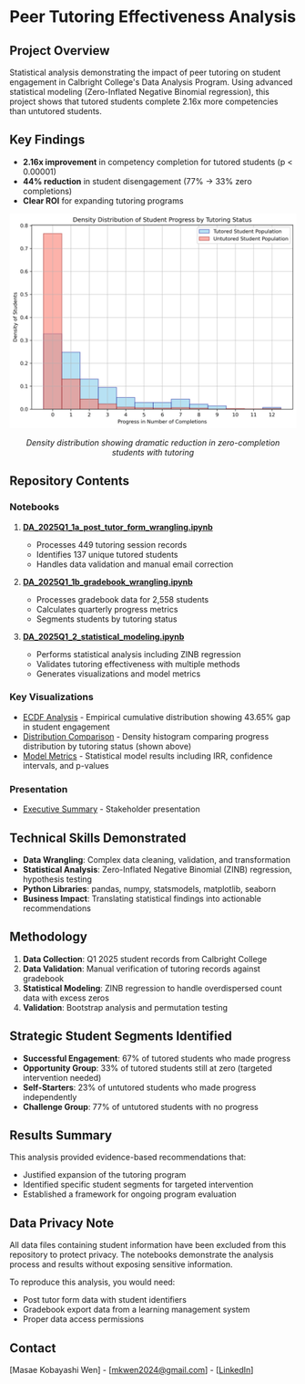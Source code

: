 # Peer Tutoring Effectiveness Analysis

## Project Overview
Statistical analysis demonstrating the impact of peer tutoring on student engagement in Calbright College's Data Analysis Program. Using advanced statistical modeling (Zero-Inflated Negative Binomial regression), this project shows that tutored students complete 2.16x more competencies than untutored students.

## Key Findings
- **2.16x improvement** in competency completion for tutored students (p < 0.00001)
- **44% reduction** in student disengagement (77% → 33% zero completions)
- **Clear ROI** for expanding tutoring programs

<p align="center">
  <img src="data_modeling_output/histogram_2025Q1.png" width="650">
</p>
<p align="center"><i>Density distribution showing dramatic reduction in zero-completion students with tutoring</i></p>

## Repository Contents

### Notebooks
1. **[DA_2025Q1_1a_post_tutor_form_wrangling.ipynb](notebooks/DA_2025Q1_1a_post_tutor_form_wrangling.ipynb)** 
   - Processes 449 tutoring session records
   - Identifies 137 unique tutored students
   - Handles data validation and manual email correction

2. **[DA_2025Q1_1b_gradebook_wrangling.ipynb](notebooks/DA_2025Q1_1b_gradebook_wrangling.ipynb)** 
   - Processes gradebook data for 2,558 students
   - Calculates quarterly progress metrics
   - Segments students by tutoring status

3. **[DA_2025Q1_2_statistical_modeling.ipynb](notebooks/DA_2025Q1_2_statistical_modeling.ipynb)** 
   - Performs statistical analysis including ZINB regression
   - Validates tutoring effectiveness with multiple methods
   - Generates visualizations and model metrics

### Key Visualizations
- [ECDF Analysis](data_modeling_output/ecdf_2025Q1.png) - Empirical cumulative distribution showing 43.65% gap in student engagement
- [Distribution Comparison](data_modeling_output/histogram_2025Q1.png) - Density histogram comparing progress distribution by tutoring status (shown above)
- [Model Metrics](data_modeling_output/zinb_model_metrics_2025Q1.csv) - Statistical model results including IRR, confidence intervals, and p-values

### Presentation
- [Executive Summary](presentations/tutoring_effectiveness_presentation.pdf) - Stakeholder presentation

## Technical Skills Demonstrated
- **Data Wrangling**: Complex data cleaning, validation, and transformation
- **Statistical Analysis**: Zero-Inflated Negative Binomial (ZINB) regression, hypothesis testing
- **Python Libraries**: pandas, numpy, statsmodels, matplotlib, seaborn
- **Business Impact**: Translating statistical findings into actionable recommendations

## Methodology
1. **Data Collection**: Q1 2025 student records from Calbright College
2. **Data Validation**: Manual verification of tutoring records against gradebook
3. **Statistical Modeling**: ZINB regression to handle overdispersed count data with excess zeros
4. **Validation**: Bootstrap analysis and permutation testing

## Strategic Student Segments Identified
- **Successful Engagement**: 67% of tutored students who made progress
- **Opportunity Group**: 33% of tutored students still at zero (targeted intervention needed)
- **Self-Starters**: 23% of untutored students who made progress independently
- **Challenge Group**: 77% of untutored students with no progress

## Results Summary
This analysis provided evidence-based recommendations that:
- Justified expansion of the tutoring program
- Identified specific student segments for targeted intervention
- Established a framework for ongoing program evaluation

## Data Privacy Note
All data files containing student information have been excluded from this repository to protect privacy. The notebooks demonstrate the analysis process and results without exposing sensitive information. 

To reproduce this analysis, you would need:
- Post tutor form data with student identifiers
- Gradebook export data from a learning management system
- Proper data access permissions

## Contact
[Masae Kobayashi Wen] - [mkwen2024@gmail.com] - [[LinkedIn](https://www.linkedin.com/in/masae-kobayashi-wen-42241a13/)]
